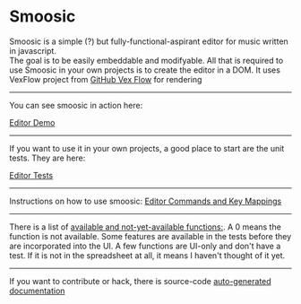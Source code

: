 # Smoosic

Smoosic is a simple (?) but fully-functional-aspirant editor for music written in javascript.  
The goal is to be
easily embeddable and modifyable.  All that is required to use Smoosic in your own projects is to create the editor in a DOM.   It uses VexFlow
project from [GitHub Vex Flow](https://github.com/0xfe/vexflow) for rendering

---

You can see smoosic in action here:

[Editor Demo](https://jsfiddle.net/AaronDavidNewman/b62pmzod/)

---

If you want to use it in your own projects, a good place to start are the unit tests.  They are here:

[Editor Tests](https://jsfiddle.net/AaronDavidNewman/17tpnwqz/)

---

Instructions on how to use smoosic:
[Editor Commands and Key Mappings](https://aarondavidnewman.github.io/Smoosic/build/docs/helpfile.html)

---

There is a list of 
[available and not-yet-available functions:](https://aarondavidnewman.github.io/Smoosic/build/docs/SMOFeatures.html).  A 0 means the function is not available.  Some features are available in the tests before they are incorporated into the UI.  A few functions are UI-only and don't have a test.  If it is not in the spreadsheet at all, it means I haven't thought of it yet.

---
If you want to contribute or hack, there is source-code [auto-generated documentation](https://aarondavidnewman.github.io/Smoosic/build/docs/sourceDocs.md)






